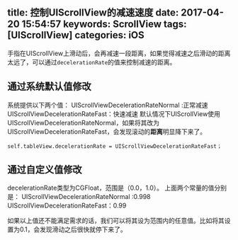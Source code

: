 ﻿title: 控制UIScrollView的减速速度
date: 2017-04-20 15:54:57
keywords: ScrollView
tags: [UIScrollView]
categories: iOS
---

手指在UIScrollView上滑动后，会再减速一段距离，如果觉得减速之后滑动的距离太远了，可以通过`decelerationRate`的值来控制减速的距离。

## 通过系统默认值修改
系统提供以下两个值：
UIScrollViewDecelerationRateNormal :正常减速
UIScrollViewDecelerationRateFast：快速减速
默认情况下UIScrollView使用UIScrollViewDecelerationRateNormal，如果将其改为UIScrollViewDecelerationRateFast，会发现滚动的**距离**明显降下来了。

    self.tableView.decelerationRate = UIScrollViewDecelerationRateFast；

## 通过自定义值修改

decelerationRate类型为CGFloat，范围是（0.0，1.0）。
上面两个常量的值分别是：
UIScrollViewDecelerationRateNormal :0.998
UIScrollViewDecelerationRateFast：0.99

如果以上值还不能满足需求的话，我们可以将其设为范围内的任意值。比如将其设置为0.1，会发现滑动之后很快就停下来了。
